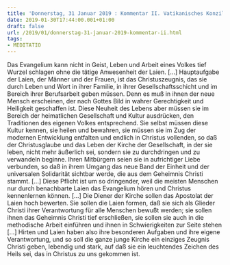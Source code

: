 ```yaml
---
title: 'Donnerstag, 31 Januar 2019 : Kommentar II. Vatikanisches Konzil'
date: 2019-01-30T17:44:00.001+01:00
draft: false
url: /2019/01/donnerstag-31-januar-2019-kommentar-ii.html
tags: 
- MEDITATIO
---
```


Das Evangelium kann nicht in Geist, Leben und Arbeit eines Volkes tief Wurzel schlagen ohne die tätige Anwesenheit der Laien. \[...\] Hauptaufgabe der Laien, der Männer und der Frauen, ist das Christuszeugnis, das sie durch Leben und Wort in ihrer Familie, in ihrer Gesellschaftsschicht und im Bereich ihrer Berufsarbeit geben müssen. Denn es muß in ihnen der neue Mensch erscheinen, der nach Gottes Bild in wahrer Gerechtigkeit und Heiligkeit geschaffen ist. Diese Neuheit des Lebens aber müssen sie im Bereich der heimatlichen Gesellschaft und Kultur ausdrücken, den Traditionen des eigenen Volkes entsprechend. Sie selbst müssen diese Kultur kennen, sie heilen und bewahren, sie müssen sie im Zug der modernen Entwicklung entfalten und endlich in Christus vollenden, so daß der Christusglaube und das Leben der Kirche der Gesellschaft, in der sie leben, nicht mehr äußerlich sei, sondern sie zu durchdringen und zu verwandeln beginne. Ihren Mitbürgern seien sie in aufrichtiger Liebe verbunden, so daß in ihrem Umgang das neue Band der Einheit und der universalen Solidarität sichtbar werde, die aus dem Geheimnis Christi stammt. \[...\] Diese Pflicht ist um so dringender, weil die meisten Menschen nur durch benachbarte Laien das Evangelium hören und Christus kennenlernen können. \[...\] Die Diener der Kirche sollen das Apostolat der Laien hoch bewerten. Sie sollen die Laien formen, daß sie sich als Glieder Christi ihrer Verantwortung für alle Menschen bewußt werden; sie sollen ihnen das Geheimnis Christi tief erschließen, sie sollen sie auch in die methodische Arbeit einführen und ihnen in Schwierigkeiten zur Seite stehen \[...\] Hirten und Laien haben also ihre besonderen Aufgaben und ihre eigene Verantwortung, und so soll die ganze junge Kirche ein einziges Zeugnis Christi geben, lebendig und stark, auf daß sie ein leuchtendes Zeichen des Heils sei, das in Christus zu uns gekommen ist.